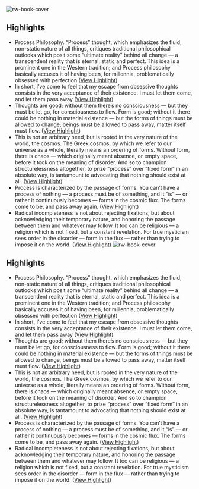 ![rw-book-cover](https://readwise-assets.s3.amazonaws.com/static/images/article0.00998d930354.png)

## Highlights
- Process Philosophy. “Process” thought, which emphasizes the fluid, non-static nature of all things, critiques traditional philosophical outlooks which posit some “ultimate reality” behind all change — a transcendent reality that is eternal, static and perfect. This idea is a prominent one in the Western tradition; and Process philosophy basically accuses it of having been, for millennia, problematically obsessed with perfection ([View Highlight](https://instapaper.com/read/1462507127/18061897))
- In short, I’ve come to feel that my escape from obsessive thoughts consists in the very acceptance of their existence. I must let them come, and let them pass away ([View Highlight](https://instapaper.com/read/1462507127/18061907))
- Thoughts are good; without them there’s no consciousness — but they must be let go, for consciousness to flow. Form is good; without it there could be nothing in material existence — but the forms of things must be allowed to change, beings must be allowed to pass away, matter itself must flow. ([View Highlight](https://instapaper.com/read/1462507127/18061918))
- This is not an arbitrary need, but is rooted in the very nature of the world, the cosmos. The Greek cosmos, by which we refer to our universe as a whole, literally means an ordering of forms. Without form, there is chaos — which originally meant absence, or empty space, before it took on the meaning of disorder. And so to champion structurelessness altogether, to prize “process” over “fixed form” in an absolute way, is tantamount to advocating that nothing should exist at all. ([View Highlight](https://instapaper.com/read/1462507127/18062217))
- Process is characterized by the passage of forms. You can’t have a process of nothing — a process must be of something, and it “is” — or rather it continuously becomes — forms in the cosmic flux. The forms come to be, and pass away again. ([View Highlight](https://instapaper.com/read/1462507127/18062218))
- Radical incompleteness is not about rejecting fixations, but about acknowledging their temporary nature, and honoring the passage between them and whatever may follow. It too can be religious — a religion which is not fixed, but a constant revelation. For true mysticism sees order in the disorder — form in the flux — rather than trying to impose it on the world. ([View Highlight](https://instapaper.com/read/1462507127/18062298))
![rw-book-cover](https://readwise-assets.s3.amazonaws.com/static/images/article0.00998d930354.png)

## Highlights
- Process Philosophy. “Process” thought, which emphasizes the fluid, non-static nature of all things, critiques traditional philosophical outlooks which posit some “ultimate reality” behind all change — a transcendent reality that is eternal, static and perfect. This idea is a prominent one in the Western tradition; and Process philosophy basically accuses it of having been, for millennia, problematically obsessed with perfection ([View Highlight](https://instapaper.com/read/1462507127/18061897))
- In short, I’ve come to feel that my escape from obsessive thoughts consists in the very acceptance of their existence. I must let them come, and let them pass away ([View Highlight](https://instapaper.com/read/1462507127/18061907))
- Thoughts are good; without them there’s no consciousness — but they must be let go, for consciousness to flow. Form is good; without it there could be nothing in material existence — but the forms of things must be allowed to change, beings must be allowed to pass away, matter itself must flow. ([View Highlight](https://instapaper.com/read/1462507127/18061918))
- This is not an arbitrary need, but is rooted in the very nature of the world, the cosmos. The Greek cosmos, by which we refer to our universe as a whole, literally means an ordering of forms. Without form, there is chaos — which originally meant absence, or empty space, before it took on the meaning of disorder. And so to champion structurelessness altogether, to prize “process” over “fixed form” in an absolute way, is tantamount to advocating that nothing should exist at all. ([View Highlight](https://instapaper.com/read/1462507127/18062217))
- Process is characterized by the passage of forms. You can’t have a process of nothing — a process must be of something, and it “is” — or rather it continuously becomes — forms in the cosmic flux. The forms come to be, and pass away again. ([View Highlight](https://instapaper.com/read/1462507127/18062218))
- Radical incompleteness is not about rejecting fixations, but about acknowledging their temporary nature, and honoring the passage between them and whatever may follow. It too can be religious — a religion which is not fixed, but a constant revelation. For true mysticism sees order in the disorder — form in the flux — rather than trying to impose it on the world. ([View Highlight](https://instapaper.com/read/1462507127/18062298))
